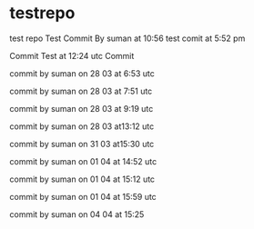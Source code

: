 # testrepo
test repo
Test Commit By suman at 10:56
test comit at 5:52 pm

Commit Test at 12:24 utc
Commit


commit by suman on 28 03 at 6:53 utc

commit by suman on 28 03 at 7:51 utc

commit by suman on 28 03 at 9:19 utc

commit by suman on 28 03 at13:12 utc

commit by suman on 31 03 at15:30 utc

commit by suman on 01 04 at 14:52 utc

commit by suman on 01 04 at 15:12 utc

commit by suman on 01 04 at 15:59 utc

commit by suman on 04 04 at 15:25


